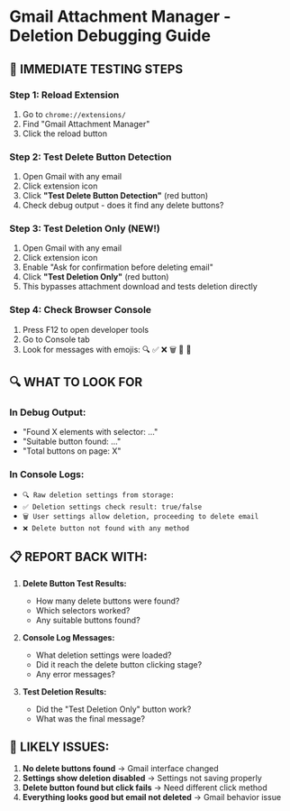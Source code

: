 # Gmail Attachment Manager - Deletion Debugging Guide

## 🚨 IMMEDIATE TESTING STEPS

### Step 1: Reload Extension
1. Go to `chrome://extensions/`
2. Find "Gmail Attachment Manager"
3. Click the reload button

### Step 2: Test Delete Button Detection
1. Open Gmail with any email
2. Click extension icon
3. Click **"Test Delete Button Detection"** (red button)
4. Check debug output - does it find any delete buttons?

### Step 3: Test Deletion Only (NEW!)
1. Open Gmail with any email
2. Click extension icon  
3. Enable "Ask for confirmation before deleting email"
4. Click **"Test Deletion Only"** (red button)
5. This bypasses attachment download and tests deletion directly

### Step 4: Check Browser Console
1. Press F12 to open developer tools
2. Go to Console tab
3. Look for messages with emojis: 🔍 ✅ ❌ 🗑️ 📧 🧪

## 🔍 WHAT TO LOOK FOR

### In Debug Output:
- "Found X elements with selector: ..." 
- "Suitable button found: ..."
- "Total buttons on page: X"

### In Console Logs:
- `🔍 Raw deletion settings from storage:`
- `✅ Deletion settings check result: true/false`
- `🗑️ User settings allow deletion, proceeding to delete email`
- `❌ Delete button not found with any method`

## 📋 REPORT BACK WITH:

1. **Delete Button Test Results:**
   - How many delete buttons were found?
   - Which selectors worked?
   - Any suitable buttons found?

2. **Console Log Messages:**
   - What deletion settings were loaded?
   - Did it reach the delete button clicking stage?
   - Any error messages?

3. **Test Deletion Results:**
   - Did the "Test Deletion Only" button work?
   - What was the final message?

## 🎯 LIKELY ISSUES:

1. **No delete buttons found** → Gmail interface changed
2. **Settings show deletion disabled** → Settings not saving properly  
3. **Delete button found but click fails** → Need different click method
4. **Everything looks good but email not deleted** → Gmail behavior issue 